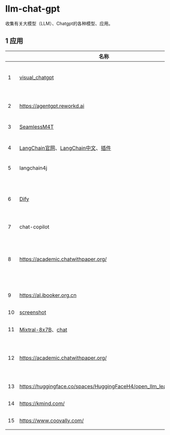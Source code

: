 # llm-chat-gpt

 收集有关大模型（LLM）、Chatgpt的各种模型、应用。



## 1 应用

|      | 名称                                                         | 功能               | 论文                                                         | Github                                                       | 使用情况                                                     |
| ---- | ------------------------------------------------------------ | ------------------ | ------------------------------------------------------------ | ------------------------------------------------------------ | ------------------------------------------------------------ |
| 1    | [visual_chatgpt](https://huggingface.co/spaces/microsoft/visual_chatgpt) | 视觉+chatgpt       | [2307.01952](https://arxiv.org/abs/2307.01952)               | [github](https://github.com/microsoft/TaskMatrix)            | hf出错，colab可搭，效果勉强                                  |
| 2    | https://agentgpt.reworkd.ai                                  | 可做任务的GPT      |                                                              |                                                              | 可用，每天免费5个任务                                        |
| 3    | [SeamlessM4T](https://seamless.metademolab.com)              | 100多种语言翻译    | [论文](https://ai.meta.com/research/publications/seamless-m4t/) | [github](https://github.com/facebookresearch/seamless_communication) | 新出，可用                                                   |
| 4    | [LangChain官网](https://www.langchain.com/)、[LangChain中文](https://www.langchain.com.cn/)、[插件](https://smith.langchain.com/hub) | 著名AI APP         |                                                              | [github](https://github.com/hwchase17/langchain-hub)         | 老牌且强大，无需多介绍                                       |
| 5    | langchain4j                                                  | Java用LangChain    |                                                              | [github](https://github.com/langchain4j/langchain4j)         | Java用的LangChain                                            |
| 6    | [Dify](https://dify.ai/)                                     | 集成几何所有的LLM  |                                                              | [github](https://github.com/langgenius/dify)                 | 可自行部署，但仅有聊天、生成和embedding可用                  |
| 7    | chat-copilot                                                 | 编程助手           |                                                              | [github](chat-copilot)                                       |                                                              |
| 8    | https://academic.chatwithpaper.org/                          | arXiv翻译、润色等  |                                                              | [github](https://github.com/binary-husky/gpt_academic)       | 可以正常使用，翻译效果不错，支持自行搭建。支持arXiv和本地论文 |
| 9    | https://al.ibooker.org.cn                                    | GPT、绘画          |                                                              |                                                              | 能用的GPT和绘画功能                                          |
| 10   | [screenshot]([screenshot-to-code.com](https://screenshot-to-code.com/)) | 扫描网站转为代码   |                                                              | [github](https://github.com/abi/screenshot-to-code)          | 网红项目                                                     |
| 11   | [Mixtral-8x7B](https://huggingface.co/mistralai/Mixtral-8x7B-Instruct-v0.1)、[chat](https://huggingface.co/spaces/openskyml/mixtral-46.7b-chat) | 魔搭社区LLM基地    |                                                              |                                                              | 能用，效果不得而知                                           |
| 12   | https://academic.chatwithpaper.org/                          | 论文润色、翻译等   |                                                              |                                                              | 可用，效果不错，但论文长点会失败，过于频繁会失败             |
| 13   | https://huggingface.co/spaces/HuggingFaceH4/open_llm_leaderboard | AI模型及效果对比   |                                                              |                                                              |                                                              |
| 14   | https://kmind.com/                                           | 具有指令集的AI     |                                                              |                                                              |                                                              |
| 15   | https://www.coovally.com/                                    | 偏向视觉方向的平台 |                                                              |                                                              |                                                              |

